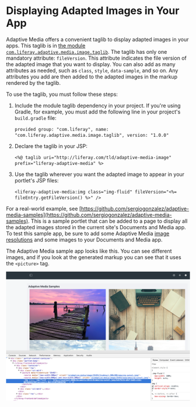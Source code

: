 # Displaying Adapted Images in Your App

Adaptive Media offers a convenient taglib to display adapted images in your 
apps. This taglib is in 
[the module `com.liferay.adaptive.media.image.taglib`](https://github.com/liferay/com-liferay-adaptive-media/tree/master/adaptive-media-image-taglib). 
The taglib has only one mandatory attribute: `fileVersion`. This attribute 
indicates the file version of the adapted image that you want to display. 
You can also add as many attributes as needed, such as `class`, `style`, 
`data-sample`, and so on. Any attributes you add are then added to the adapted 
images in the markup rendered by the taglib. 

To use the taglib, you must follow these steps: 

1.  Include the module taglib dependency in your project. If you're using 
    Gradle, for example, you must add the following line in your project's 
    `build.gradle` file: 

        provided group: "com.liferay", name: "com.liferay.adaptive.media.image.taglib", version: "1.0.0"

2.  Declare the taglib in your JSP:

        <%@ taglib uri="http://liferay.com/tld/adaptive-media-image" prefix="liferay-adaptive-media" %>

3.  Use the taglib wherever you want the adapted image to appear in your 
    portlet's JSP files: 

        <liferay-adaptive-media:img class="img-fluid" fileVersion="<%= fileEntry.getFileVersion() %>" />

For a real-world example, see 
[https://github.com/sergiogonzalez/adaptive-media-samples](https://github.com/sergiogonzalez/adaptive-media-samples). 
This is a sample portlet that can be added to a page to display all the adapted 
images stored in the current site's Documents and Media app. To test this sample 
app, be sure to add some Adaptive Media 
[image resolutions](/discover/portal/-/knowledge_base/7-0/adding-image-resolutions) 
and some images to your Documents and Media app. 

The Adaptive Media sample app looks like this. You can see different images, 
and if you look at the generated markup you can see that it uses the `<picture>` 
tag.

![Figure 1: The Adaptive Media sample app shows all the site's adapted images.](../../images/adaptive-media-sample.png)
